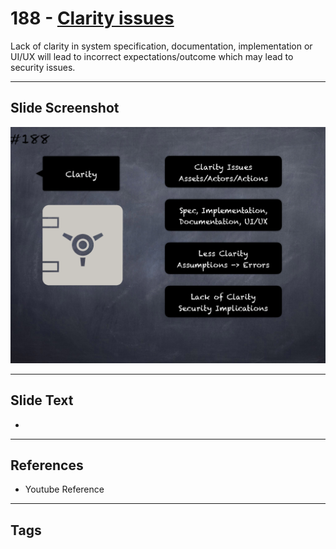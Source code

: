 # 188 - [Clarity issues](Clarity%20issues.md)
Lack of clarity in system specification, documentation, implementation or UI/UX will lead to incorrect expectations/outcome which may lead to security issues.
___
## Slide Screenshot
![0188.png](../../images/5.Pitfalls%20and%20Best%20Practices%20201/188.png)
___
## Slide Text
- 
___
## References
- Youtube Reference
___
## Tags